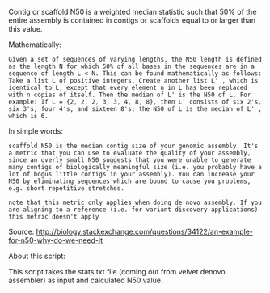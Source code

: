 Contig or scaffold N50 is a weighted median statistic such that 50% of the entire assembly is contained in contigs or scaffolds equal to or larger than this value.

Mathematically:

    Given a set of sequences of varying lengths, the N50 length is defined as the length N for which 50% of all bases in the sequences are in a sequence of length L < N. This can be found mathematically as follows: Take a list L of positive integers. Create another list L' , which is identical to L, except that every element n in L has been replaced with n copies of itself. Then the median of L' is the N50 of L. For example: If L = {2, 2, 2, 3, 3, 4, 8, 8}, then L' consists of six 2's, six 3's, four 4's, and sixteen 8's; the N50 of L is the median of L' , which is 6.

In simple words:

    scaffold N50 is the median contig size of your genomic assembly. It's a metric that you can use to evaluate the quality of your assembly, since an overly small N50 suggests that you were unable to generate many contigs of biologically meaningful size (i.e. you probably have a lot of bogus little contigs in your assembly). You can increase your N50 by eliminating sequences which are bound to cause you problems, e.g. short repetitive stretches.

    note that this metric only applies when doing de novo assembly. If you are aligning to a reference (i.e. for variant discovery applications) this metric doesn't apply

Source: http://biology.stackexchange.com/questions/34122/an-example-for-n50-why-do-we-need-it

About this script:

This script takes the stats.txt file (coming out from velvet denovo assembler) as input and calculated N50 value.

